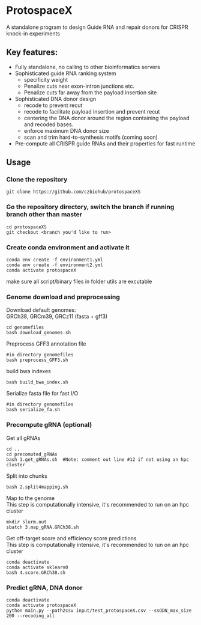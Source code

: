 # ProtospaceX  
A standalone program to design Guide RNA and repair donors for CRISPR knock-in experiments  

## Key features:  
- Fully standalone, no calling to other bioinformatics servers
- Sophisticated guide RNA ranking system
  - specificity weight
  - Penalize cuts near exon-intron junctions etc.
  - Penalize cuts far away from the payload insertion site
- Sophisticated DNA donor design
  - recode to prevent recut
  - recode to facilitate payload insertion and prevent recut
  - centering the DNA donor around the region containing the payload and recoded bases. 
  - enforce maximum DNA donor size
  - scan and trim hard-to-synthesis motifs (coming soon)
- Pre-compute all CRISPR guide RNAs and their properties for fast runtime


## Usage

### Clone the repository
```
git clone https://github.com/czbiohub/protospaceXS
```
### Go the repository directory, switch the branch if running branch other than master
```
cd protospaceXS
git checkout <branch you'd like to run>
```
### Create conda environment and activate it
```
conda env create -f environment1.yml
conda env create -f environment2.yml
conda activate protospaceX
```
make sure all script/binary files in folder utils are excutable
### Genome download and preprocessing
Download default genomes:   
GRCh38, GRCm39, GRCz11 (fasta + gff3)
```
cd genomefiles
bash download_genomes.sh
```
Preprocess GFF3 annotation file
```
#in directory genomefiles
bash preprocess_GFF3.sh
```
build bwa indexes
```
bash build_bwa_index.sh
```
Serialize fasta file for fast I/O
```
#in directory genomefiles
bash serialize_fa.sh
```
### Precompute gRNA (optional)
Get all gRNAs
```
cd ..
cd precomuted_gRNAs
bash 1.get_gRNAs.sh  #Note: comment out line #12 if not using an hpc cluster
```
Split into chunks
```
bash 2.split4mapping.sh
```
Map to the genome  
This step is computationally intensive, it's recommended to run on an hpc cluster

```
mkdir slurm.out
sbatch 3.map_gRNA.GRCh38.sh
```
Get off-target score and efficiency score predictions  
This step is computationally intensive, it's recommended to run on an hpc cluster
```
conda deactivate
conda activate sklearn0
bash 4.score.GRCh38.sh
```

### Predict gRNA, DNA donor
```
conda deactivate
conda activate protospaceX
python main.py --path2csv input/test_protospaceX.csv --ssODN_max_size 200 --recoding_all
```
